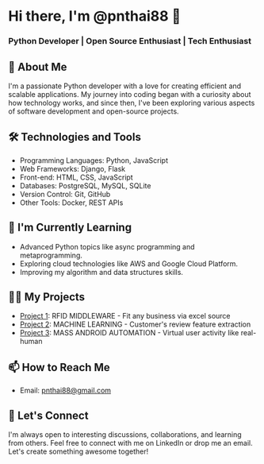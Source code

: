 # Hi there, I'm @pnthai88 👋
### Python Developer | Open Source Enthusiast | Tech Enthusiast

## 🚀 About Me

I'm a passionate Python developer with a love for creating efficient and scalable applications. My journey into coding began with a curiosity about how technology works, and since then, I've been exploring various aspects of software development and open-source projects.

## 🛠️ Technologies and Tools

- Programming Languages: Python, JavaScript
- Web Frameworks: Django, Flask
- Front-end: HTML, CSS, JavaScript
- Databases: PostgreSQL, MySQL, SQLite
- Version Control: Git, GitHub
- Other Tools: Docker, REST APIs

## 🌱 I'm Currently Learning

- Advanced Python topics like async programming and metaprogramming.
- Exploring cloud technologies like AWS and Google Cloud Platform.
- Improving my algorithm and data structures skills.

## 👨‍💻 My Projects

- [Project 1](#): RFID MIDDLEWARE - Fit any business via excel source
- [Project 2](#): MACHINE LEARNING - Customer's review feature extraction
- [Project 3](#): MASS ANDROID AUTOMATION - Virtual user activity like real-human
## 📫 How to Reach Me

- Email: pnthai88@gmail.com

## 🤝 Let's Connect

I'm always open to interesting discussions, collaborations, and learning from others. Feel free to connect with me on LinkedIn or drop me an email. Let's create something awesome together!
